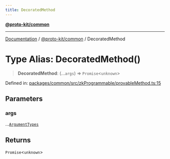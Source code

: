 ```yaml
---
title: DecoratedMethod
---
```


[**@proto-kit/common**](../README.md)

***

[Documentation](../../../README.md) / [@proto-kit/common](../README.md) / DecoratedMethod

# Type Alias: DecoratedMethod()

> **DecoratedMethod**: (...`args`) => `Promise`\<`unknown`\>

Defined in: [packages/common/src/zkProgrammable/provableMethod.ts:15](https://github.com/proto-kit/framework/blob/28efa802e3737fc3b77339148b307ef7246f3ef1/packages/common/src/zkProgrammable/provableMethod.ts#L15)

## Parameters

### args

...[`ArgumentTypes`](ArgumentTypes.md)

## Returns

`Promise`\<`unknown`\>
